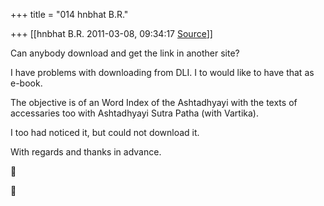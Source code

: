 +++
title = "014 hnbhat B.R."

+++
[[hnbhat B.R.	2011-03-08, 09:34:17 [Source](https://groups.google.com/g/samskrita/c/C3ajYsPV_EM)]]



Can anybody download and get the link in another site?

  

I have problems with downloading from DLI. I to would like to have that as e-book.

  

The objective is of an Word Index of the Ashtadhyayi with the texts of accessaries too with Ashtadhyayi Sutra Patha (with Vartika).

  

I too had noticed it, but could not download it.

  

With regards and thanks in advance.  
  

  





